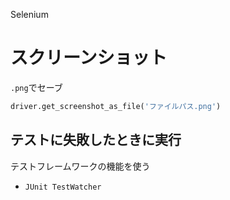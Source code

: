 Selenium
# スクリーンショット
```.png```でセーブ
```python
driver.get_screenshot_as_file('ファイルパス.png')
```

## テストに失敗したときに実行
テストフレームワークの機能を使う
- ```JUnit TestWatcher```
